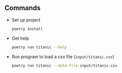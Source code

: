 ## Commands

+ Set up project

    ``` bash
    poetry install
    ```

+ Get help

    ``` bash
    poetry run titanic --help 
    ```

+ Run program to load a csv file (`input/titanic.csv`)
    ``` bash
    poetry run titanic --data-file input/titanic.csv
    ```
